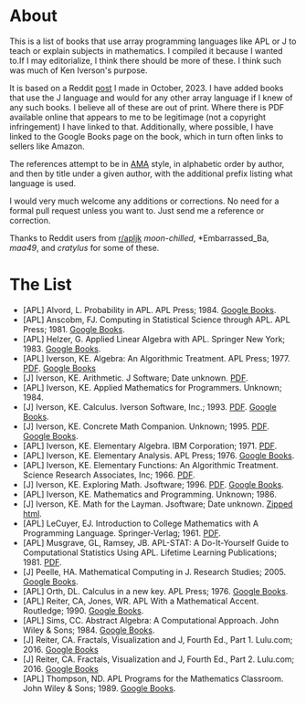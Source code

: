 About
=====

This is a list of books that use array programming languages like APL or J to teach or explain subjects in mathematics. I compiled it because I wanted to.If I may editorialize, I think there should be more of these. I think such was much of Ken Iverson's purpose.

It is based on a Reddit [post](https://www.reddit.com/r/apljk/comments/17b3lig/apl_math_books/) I made in October, 2023. I have added books that use the J language and would for any other array language if I knew of any such books. 
I believe all of these are out of print. Where there is PDF available online that appears to me to be legitimage (not a copyright infringement) I have linked to that. Additionally, where possible, I have linked to the Google Books page on the book, which in turn often links to sellers like Amazon.

The references attempt to be in [AMA](https://owl.purdue.edu/owl/research_and_citation/ama_style/index.html) style, in alphabetic order by author, and then by title under a given author, with the additional prefix listing what language is used.

I would very much welcome any additions or corrections. No need for a formal pull request unless you want to. Just send me a reference or correction.

Thanks to Reddit users from [r/apljk](https://www.reddit.com/r/apljk/) *moon-chilled*, *Embarrassed_Ba, *maa49*, and *cratylus* for some of these.


The List
========

- [APL] Alvord, L. Probability in APL. APL Press; 1984. [Google Books](https://www.google.com/books/edition/Probability_in_APL/R3djPQAACAAJ?hl=en).
- [APL] Anscobm, FJ. Computing in Statistical Science through APL. APL Press; 1981. [Google Books](https://www.google.com/books/edition/Computing_in_Statistical_Science_through/FzXVBwAAQBAJ?hl=en&gbpv=0).
- [APL] Helzer, G. Applied Linear Algebra with APL. Springer New York; 1983. [Google Books](https://www.google.com/books/edition/Applied_Linear_Algebra_with_APL/EPkZAQAAIAAJ?hl=en&gbpv=0&bsq=Helzer,%20G.%20Applied%20Linear%20Algebra%20with%20APL.).
- [APL] Iverson, KE. Algebra: An Algorithmic Treatment. APL Press; 1977. [PDF](http://www.jsoftware.com/books/pdf/algebra.pdf). [Google Books](https://www.google.com/books/edition/Algebra/rVorAAAAYAAJ?hl=en&gbpv=0&bsq=Iverson,%20KE.%20Algebra:%20An%20Algorithmic%20Treatment.)
- [J] Iverson, KE. Arithmetic. J Software; Date unknown. [PDF](http://www.jsoftware.com/books/pdf/arithmetic.pdf). 
- [APL] Iverson, KE. Applied Mathematics for Programmers. Unknown; 1984.
- [J] Iverson, KE. Calculus. Iverson Software, Inc.; 1993. [PDF](http://www.jsoftware.com/books/pdf/calculus.pdf). [Google Books](https://www.google.com/books/edition/Calculus/TfylPwAACAAJ?hl=en).
- [J] Iverson, KE. Concrete Math Companion. Unknown; 1995. [PDF](http://www.jsoftware.com/books/pdf/cmc.pdf). [Google Books](https://www.google.com/books/edition/Concrete_Math_Companion/xKfiAAAACAAJ?hl=en).
- [APL] Iverson, KE. Elementary Algebra. IBM Corporation; 1971. [PDF](https://www.softwarepreservation.org/projects/apl/Papers/ElementaryAlgebra).
- [APL] Iverson, KE. Elementary Analysis. APL Press; 1976. [Google Books](https://www.google.com/books/edition/Elementary_Analysis/WvcpAQAAMAAJ?hl=en&gbpv=0&bsq=Iverson,%20KE.%20Elementary%20Analysis.).
- [APL] Iverson, KE. Elementary Functions: An Algorithmic Treatment. Science Research Associates, Inc; 1966. [PDF](https://www.jsoftware.com/papers/Elementary_Functions.pdf).
- [J] Iverson, KE. Exploring Math. Jsoftware; 1996. [PDF](http://www.jsoftware.com/books/pdf/expmath.pdf). [Google Books](https://www.google.com/books/edition/Exploring_Math/R-dAtwAACAAJ?hl=en).
- [APL] Iverson, KE. Mathematics and Programming. Unknown; 1986.
- [J] Iverson, KE. Math for the Layman. Jsoftware; Date unknown. [Zipped html](http://www.jsoftware.com/books/pdf/mftl.zip).
- [APL] LeCuyer, EJ. Introduction to College Mathematics with A Programming Language. Springer-Verlag; 1961. [PDF](https://www.softwarepreservation.org/projects/apl/Books/CollegeMathematicswithAPL).
- [APL] Musgrave, GL, Ramsey, JB. APL-STAT: A Do-It-Yourself Guide to Computational Statistics Using APL. Lifetime Learning Publications; 1981. [PDF](https://www.softwarepreservation.org/projects/apl/Books/198100_APL-STAT.pdf).
- [J] Peelle, HA. Mathematical Computing in J. Research Studies; 2005. [Google Books](https://www.google.com/books/edition/Mathematical_Computing_in_J_Introduction/5tWzAAAACAAJ?hl=en).
- [APL] Orth, DL. Calculus in a new key. APL Press; 1976. [Google Books](https://www.google.com/books/edition/Calculus_in_a_New_Key/a43WAAAAMAAJ?hl=en).
- [APL] Reiter, CA, Jones, WR. APL With a Mathematical Accent. Routledge; 1990. [Google Books](https://www.google.com/books/edition/APL_with_a_Mathematical_Accent/lJfnswEACAAJ?hl=en).
- [APL] Sims, CC. Abstract Algebra: A Computational Approach. John Wiley & Sons; 1984. [Google Books](https://www.google.com/books/edition/Abstract_Algebra/5TlPAQAAIAAJ?hl=en&gbpv=0&bsq=%22Abstract%20Algebra:%20A%20Computational%20Approach%22).
- [J] Reiter, CA. Fractals, Visualization and J, Fourth Ed., Part 1. Lulu.com; 2016. [Google Books](https://www.google.com/books/edition/Fractals_Visualization_and_J_Fourth_edit/Qs2kCwAAQBAJ?hl=en)
- [J] Reiter, CA. Fractals, Visualization and J, Fourth Ed., Part 2. Lulu.com; 2016. [Google Books](https://www.google.com/books/edition/Fractals_Visualization_and_J_4th_edition/TUiUDgAAQBAJ?hl=en)
- [APL] Thompson, ND. APL Programs for the Mathematics Classroom. John Wiley & Sons; 1989. [Google Books](https://www.google.com/books/edition/APL_Programs_for_the_Mathematics_Classro/CwKFAAAAIAAJ?hl=en).

